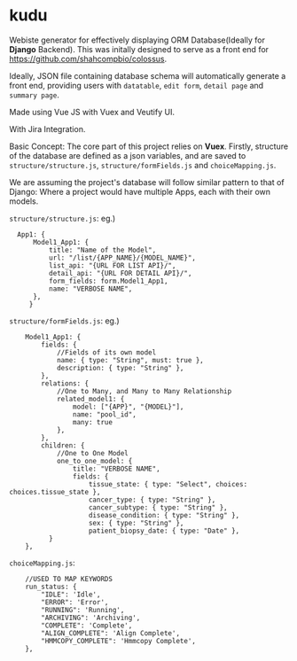 # kudu
Webiste generator for effectively displaying ORM Database(Ideally for **Django** Backend). 
This was initally designed to serve as a front end for https://github.com/shahcompbio/colossus.

Ideally, JSON file containing database schema will automatically generate a front end, 
providing users with `datatable`, `edit form`, `detail page` and `summary page`.

Made using Vue JS with Vuex and Veutify UI.

With Jira Integration.


Basic Concept:
The core part of this project relies on **Vuex**. 
Firstly, structure of the database are defined as a json variables, and are saved to `structure/structure.js`, `structure/formFields.js` and `choiceMapping.js`.


We are assuming the project's database will follow similar pattern to that of Django:
Where a project would have multiple Apps, each with their own models. 
          
`structure/structure.js`: 
  eg.) 
  ```
    App1: {
        Model1_App1: {
            title: "Name of the Model",
            url: "/list/{APP_NAME}/{MODEL_NAME}",
            list_api: "{URL FOR LIST API}/",
            detail_api: "{URL FOR DETAIL API}/",
            form_fields: form.Model1_App1,
            name: "VERBOSE NAME",
        },
       }
   ```
`structure/formFields.js`:
  eg.)
```
    Model1_App1: {
        fields: {
            //Fields of its own model
            name: { type: "String", must: true },
            description: { type: "String" },
        },
        relations: {
            //One to Many, and Many to Many Relationship
            related_model1: {
                model: ["{APP}", "{MODEL}"],
                name: "pool_id",
                many: true
            },
        },
        children: {
            //One to One Model
            one_to_one_model: {
                title: "VERBOSE NAME",
                fields: {
                    tissue_state: { type: "Select", choices: choices.tissue_state },
                    cancer_type: { type: "String" },
                    cancer_subtype: { type: "String" },
                    disease_condition: { type: "String" },
                    sex: { type: "String" },
                    patient_biopsy_date: { type: "Date" },
          }
    },
```
`choiceMapping.js`:
```
    //USED TO MAP KEYWORDS
    run_status: {
        "IDLE": 'Idle',
        "ERROR": 'Error',
        "RUNNING": 'Running',
        "ARCHIVING": 'Archiving',
        "COMPLETE": 'Complete',
        "ALIGN_COMPLETE": 'Align Complete',
        "HMMCOPY_COMPLETE": 'Hmmcopy Complete',
    },
